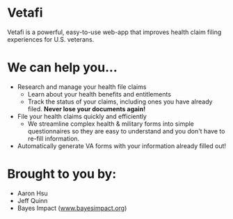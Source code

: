 # Vetafi
Vetafi is a powerful, easy-to-use web-app that improves health claim filing experiences for U.S. veterans.

# We can help you...
- Research and manage your health file claims
    - Learn about your health benefits and entitlements
    - Track the status of your claims, including ones you have already filed. **Never lose your documents again!**
- File your health claims quickly and efficiently 
  - We streamline complex health & military forms into simple questionnaires so they are easy to understand and you don't have to re-fill information.
- Automatically generate VA forms with your information already filled out!

# Brought to you by:
- Aaron Hsu
- Jeff Quinn
- Bayes Impact (www.bayesimpact.org)